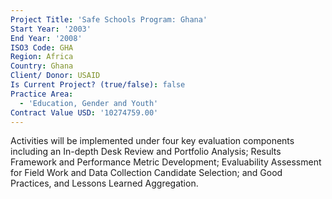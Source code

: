 ```yaml
---
Project Title: 'Safe Schools Program: Ghana'
Start Year: '2003'
End Year: '2008'
ISO3 Code: GHA
Region: Africa
Country: Ghana
Client/ Donor: USAID
Is Current Project? (true/false): false
Practice Area:
  - 'Education, Gender and Youth'
Contract Value USD: '10274759.00'
---
```

Activities will be implemented under four key evaluation components including an In-depth Desk Review and Portfolio Analysis; Results Framework and Performance Metric Development; Evaluability Assessment for Field Work and Data Collection Candidate Selection; and Good Practices, and Lessons Learned Aggregation.